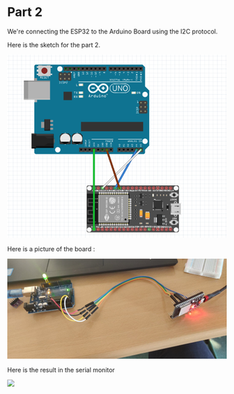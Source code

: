 # Part 2

We're connecting the ESP32 to the Arduino Board using the I2C protocol.

Here is the sketch for the part 2.

![](./sketch2.png)

Here is a picture of the board :

![](./photo2.jpg)


Here is the result in the serial monitor

![](./snapshot_serial.jpg)
